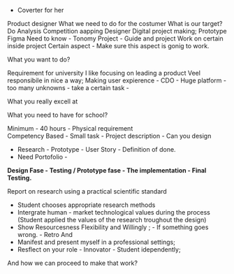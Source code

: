- Coverter for her

Product designer
What we need to do for the costumer
What is our target?
Do Analysis
Competition aapping
Designer 
Digital project making; 
Prototype
Figma 
Need to know  - Tonomy Project - Guide and project
Work on certain inside project
Certain aspect - Make sure this aspect is gonig to work. 


What you want to do?

Requirement for university
I like focusing on leading a product
Veel responsibile in nice a way; Making user expierence - CDO - 
Huge platform - too many unknowns - take a certain task - 

What you really excell at



What you need to have for school?

Minimum - 40 hours - 
Physical requirement  
Competency Based - 
Small task - Project description - Can you design 
- Research - Prototype - User Story - Definition of done. 
- Need 
Portofolio - 


**Design Fase - Testing / Prototype fase - The implementation - Final Testing.** 


Report on research using a practical scientific standard
- Student chooses appropriate research methods 
- Intergrate human - market technological values during the process (Student applied the values of the research troughout the design)
- Show Resourcesness Flexibility and Willingly ; - If something goes wrong. - Retro And 
- Manifest and present myself in a professional settings; 
- Resflect on your role - Innovator - Student idependently; 

And how we can proceed to make that work?

